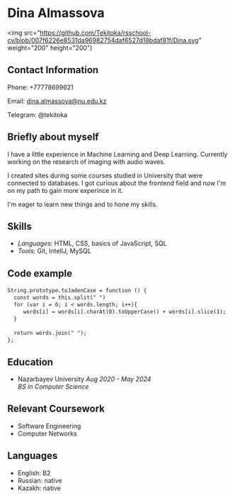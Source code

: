 
# Dina Almassova

<img src="https://github.com/Tekitoka/rsschool-cv/blob/007f6226e8531da96982754daf6527d18bdaf81f/Dina.svg" weight="200" height="200") 


## Contact Information
Phone: +77778699621

Email: dina.almassova@nu.edu.kz

Telegram: @tekitoka


## Briefly about myself
I have a little experience in Machine Learning and Deep Learning. Currently working on the research of imaging with audio waves.

I created sites during some courses studied in University that were connected to databases. I got curious about the frontend field and now I'm on my path to gain more experince in it. 

I'm eager to learn new things and to hone my skills.


## Skills
- *Languages*: HTML, CSS, basics of JavaScript, SQL
- *Tools*: Git, IntelIJ, MySQL


## Code example
```
String.prototype.toJadenCase = function () {
  const words = this.split(" ")
  for (var i = 0; i < words.length; i++){
     words[i] = words[i].charAt(0).toUpperCase() + words[i].slice(1);
  }
  
  return words.join(" ");
};
```

## Education 

- Nazarbayev University *Aug 2020 - May 2024*  
*BS in Computer Science*


## Relevant Coursework
- Software Engineering 
- Computer Networks


## Languages
- English: B2
- Russian: native
- Kazakh: native 
